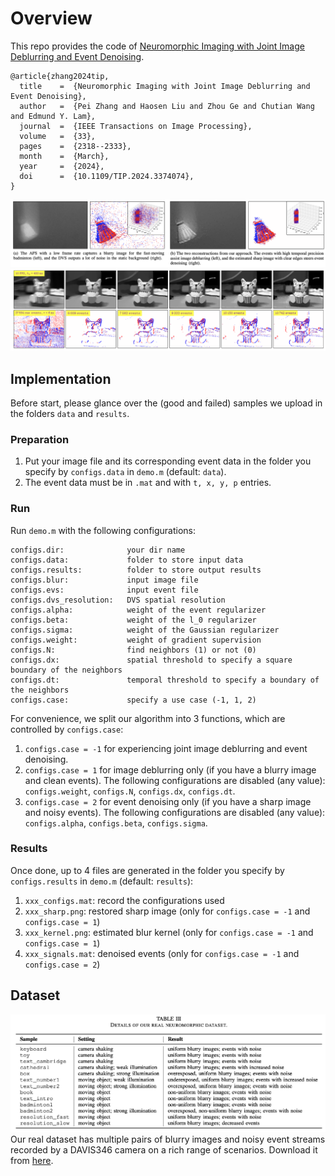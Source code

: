 # Overview
This repo provides the code of [Neuromorphic Imaging with Joint Image Deblurring and Event Denoising](https://doi.org/10.1109/TIP.2024.3374074).
```
@article{zhang2024tip,
  title    =  {Neuromorphic Imaging with Joint Image Deblurring and Event Denoising},
  author   =  {Pei Zhang and Haosen Liu and Zhou Ge and Chutian Wang and Edmund Y. Lam},
  journal  =  {IEEE Transactions on Image Processing},
  volume   =  {33},
  pages    =  {2318--2333},
  month    =  {March},
  year     =  {2024},
  doi      =  {10.1109/TIP.2024.3374074},
}
```
![DEMO](./imgs/demo.png)
![DEMO](./imgs/demo2.png)

## Implementation
Before start, please glance over the (good and failed) samples we upload in the folders `data` and `results`.
### Preparation
1. Put your image file and its corresponding event data in the folder you specify by `configs.data` in `demo.m` (default: `data`).
2. The event data must be in `.mat` and with `t, x, y, p` entries.

### Run
Run `demo.m` with the following configurations:
```
configs.dir:              your dir name
configs.data:             folder to store input data
configs.results:          folder to store output results
configs.blur:             input image file
configs.evs:              input event file
configs.dvs_resolution:   DVS spatial resolution
configs.alpha:            weight of the event regularizer
configs.beta:             weight of the l_0 regularizer
configs.sigma:            weight of the Gaussian regularizer
configs.weight:           weight of gradient supervision
configs.N:                find neighbors (1) or not (0)
configs.dx:               spatial threshold to specify a square boundary of the neighbors
configs.dt:               temporal threshold to specify a boundary of the neighbors
configs.case:             specify a use case (-1, 1, 2)
```
For convenience, we split our algorithm into 3 functions, which are controlled by `configs.case`:
1. `configs.case = -1` for experiencing joint image deblurring and event denoising.
2. `configs.case = 1` for image deblurring only (if you have a blurry image and clean events). The following configurations are disabled (any value): `configs.weight`, `configs.N`, `configs.dx`, `configs.dt`.
3. `configs.case = 2` for event denoising only (if you have a sharp image and noisy events). The following configurations are disabled (any value): `configs.alpha`, `configs.beta`, `configs.sigma`.

### Results
Once done, up to 4 files are generated in the folder you specify by `configs.results` in `demo.m` (default: `results`):
1. `xxx_configs.mat`:      record the configurations used
2. `xxx_sharp.png`:        restored sharp image (only for `configs.case = -1` and `configs.case = 1`)
3. `xxx_kernel.png`:       estimated blur kernel (only for `configs.case = -1` and `configs.case = 1`)
4. `xxx_signals.mat`:      denoised events (only for `configs.case = -1` and `configs.case = 2`)

## Dataset
![DATA](./imgs/data.png)
Our real dataset has multiple pairs of blurry images and noisy event streams recorded by a DAVIS346 camera on a rich range of scenarios. Download it from [here](https://connecthkuhk-my.sharepoint.com/:f:/g/personal/u3008016_connect_hku_hk/EsSBnB98lzZIl5z4jGSlpSQB1tpHsmTdtbkkCbAx4aadhg).
